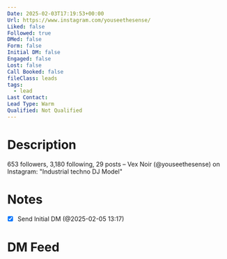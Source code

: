 ```yaml
---
Date: 2025-02-03T17:19:53+00:00
Url: https://www.instagram.com/youseethesense/
Liked: false
Followed: true
DMed: false
Form: false
Initial DM: false
Engaged: false
Lost: false
Call Booked: false
fileClass: leads
tags:
  - lead
Last Contact: 
Lead Type: Warm
Qualified: Not Qualified
---
```

# Description
653 followers, 3,180 following, 29 posts – Vex Noir (@youseethesense) on Instagram: "Industrial techno DJ
Model"
# Notes

- [x] Send Initial DM (@2025-02-05 13:17)
# DM Feed